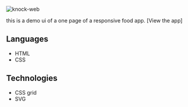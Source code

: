 ![knock-web](https://user-images.githubusercontent.com/71079290/178398291-cbb61b79-2cbc-48a3-9141-c8be6347df9e.jpg)

this is a demo ui of a one page of a responsive food app. [View the app]

## Languages

- HTML
- CSS

## Technologies

- CSS grid
- SVG
